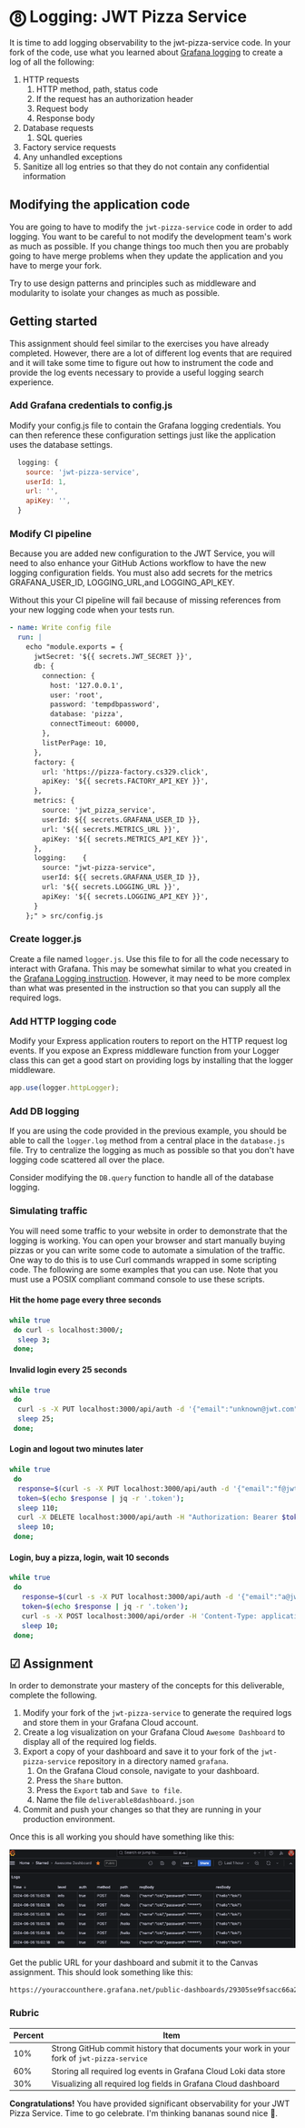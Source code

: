 # ⓼ Logging: JWT Pizza Service

It is time to add logging observability to the jwt-pizza-service code. In your fork of the code, use what you learned about [Grafana logging](../grafanaLogging/grafanaLogging.md) to create a log of all the following:

1. HTTP requests
   1. HTTP method, path, status code
   1. If the request has an authorization header
   1. Request body
   1. Response body
1. Database requests
   1. SQL queries
1. Factory service requests
1. Any unhandled exceptions
1. Sanitize all log entries so that they do not contain any confidential information

## Modifying the application code

You are going to have to modify the `jwt-pizza-service` code in order to add logging. You want to be careful to not modify the development team's work as much as possible. If you change things too much then you are probably going to have merge problems when they update the application and you have to merge your fork.

Try to use design patterns and principles such as middleware and modularity to isolate your changes as much as possible.

## Getting started

This assignment should feel similar to the exercises you have already completed. However, there are a lot of different log events that are required and it will take some time to figure out how to instrument the code and provide the log events necessary to provide a useful logging search experience.

### Add Grafana credentials to config.js

Modify your config.js file to contain the Grafana logging credentials. You can then reference these configuration settings just like the application uses the database settings.

```js
  logging: {
    source: 'jwt-pizza-service',
    userId: 1,
    url: '',
    apiKey: '',
  }
```

### Modify CI pipeline

Because you are added new configuration to the JWT Service, you will need to also enhance your GitHub Actions workflow to have the new logging configuration fields. You must also add secrets for the metrics GRAFANA_USER_ID, LOGGING_URL,and LOGGING_API_KEY.

Without this your CI pipeline will fail because of missing references from your new logging code when your tests run.

```yml
- name: Write config file
  run: |
    echo "module.exports = {
      jwtSecret: '${{ secrets.JWT_SECRET }}',
      db: {
        connection: {
          host: '127.0.0.1',
          user: 'root',
          password: 'tempdbpassword',
          database: 'pizza',
          connectTimeout: 60000,
        },
        listPerPage: 10,
      },
      factory: {
        url: 'https://pizza-factory.cs329.click',
        apiKey: '${{ secrets.FACTORY_API_KEY }}',
      },
      metrics: {
        source: 'jwt_pizza_service',
        userId: ${{ secrets.GRAFANA_USER_ID }},
        url: '${{ secrets.METRICS_URL }}',
        apiKey: '${{ secrets.METRICS_API_KEY }}',
      },
      logging:    {
        source: "jwt-pizza-service",
        userId: ${{ secrets.GRAFANA_USER_ID }},
        url: '${{ secrets.LOGGING_URL }}',
        apiKey: '${{ secrets.LOGGING_API_KEY }}',
      }
    };" > src/config.js
```

### Create logger.js

Create a file named `logger.js`. Use this file to for all the code necessary to interact with Grafana. This may be somewhat similar to what you created in the [Grafana Logging instruction](../grafanaLogging/grafanaLogging.md). However, it may need to be more complex than what was presented in the instruction so that you can supply all the required logs.

### Add HTTP logging code

Modify your Express application routers to report on the HTTP request log events. If you expose an Express middleware function from your Logger class this can get a good start on providing logs by installing that the logger middleware.

```js
app.use(logger.httpLogger);
```

### Add DB logging

If you are using the code provided in the previous example, you should be able to call the `logger.log` method from a central place in the `database.js` file. Try to centralize the logging as much as possible so that you don't have logging code scattered all over the place.

Consider modifying the `DB.query` function to handle all of the database logging.

### Simulating traffic

You will need some traffic to your website in order to demonstrate that the logging is working. You can open your browser and start manually buying pizzas or you can write some code to automate a simulation of the traffic. One way to do this is to use Curl commands wrapped in some scripting code. The following are some examples that you can use. Note that you must use a POSIX compliant command console to use these scripts.

#### Hit the home page every three seconds

```sh
while true
 do curl -s localhost:3000/;
  sleep 3;
 done;
```

#### Invalid login every 25 seconds

```sh
while true
 do
  curl -s -X PUT localhost:3000/api/auth -d '{"email":"unknown@jwt.com", "password":"bad"}' -H 'Content-Type: application/json';
  sleep 25;
 done;
```

#### Login and logout two minutes later

```sh
while true
 do
  response=$(curl -s -X PUT localhost:3000/api/auth -d '{"email":"f@jwt.com", "password":"franchisee"}' -H 'Content-Type: application/json');
  token=$(echo $response | jq -r '.token');
  sleep 110;
  curl -X DELETE localhost:3000/api/auth -H "Authorization: Bearer $token";
  sleep 10;
 done;
```

#### Login, buy a pizza, login, wait 10 seconds

```sh
while true
 do
   response=$(curl -s -X PUT localhost:3000/api/auth -d '{"email":"a@jwt.com", "password":"admin"}' -H 'Content-Type: application/json');
   token=$(echo $response | jq -r '.token');
   curl -s -X POST localhost:3000/api/order -H 'Content-Type: application/json' -d '{"franchiseId": 1, "storeId":1, "items":[{ "menuId": 1, "description": "Veggie", "price": 0.05 }]}'  -H "Authorization: Bearer $token"; curl -X DELETE localhost:3000/api/auth -H "Authorization: Bearer $token";
   sleep 10;
 done;
```

## ☑ Assignment

In order to demonstrate your mastery of the concepts for this deliverable, complete the following.

1. Modify your fork of the `jwt-pizza-service` to generate the required logs and store them in your Grafana Cloud account.
1. Create a log visualization on your Grafana Cloud `Awesome Dashboard` to display all of the required log fields.
1. Export a copy of your dashboard and save it to your fork of the `jwt-pizza-service` repository in a directory named `grafana`.
   1. On the Grafana Cloud console, navigate to your dashboard.
   1. Press the `Share` button.
   1. Press the `Export` tab and `Save to file`.
   1. Name the file `deliverable8dashboard.json`
1. Commit and push your changes so that they are running in your production environment.

Once this is all working you should have something like this:

![Logging dashboard](loggingDashboard.png)

Get the public URL for your dashboard and submit it to the Canvas assignment. This should look something like this:

```txt
https://youraccounthere.grafana.net/public-dashboards/29305se9fsacc66a21fa91899b75734
```

### Rubric

| Percent | Item                                                                                      |
| ------- | ----------------------------------------------------------------------------------------- |
| 10%     | Strong GitHub commit history that documents your work in your fork of `jwt-pizza-service` |
| 60%     | Storing all required log events in Grafana Cloud Loki data store                          |
| 30%     | Visualizing all required log fields in Grafana Cloud dashboard                            |

**Congratulations!** You have provided significant observability for your JWT Pizza Service. Time to go celebrate. I'm thinking bananas sound nice 🍌.
